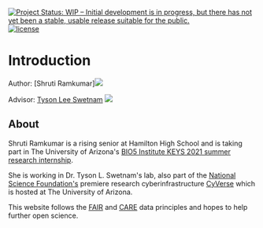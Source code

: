 [![Project Status: WIP – Initial development is in progress, but there has not yet been a stable, usable release suitable for the public.](https://www.repostatus.org/badges/latest/wip.svg)](https://www.repostatus.org/#wip) [![license](https://img.shields.io/badge/license-GPLv3-blue.svg)](https://opensource.org/licenses/GPL-3.0) 


# Introduction

Author: [Shruti Ramkumar][![](https://orcid.org/sites/default/files/images/orcid_16x16.png)](https://orcid.org/0000-0003-3985-6298)

Advisor: [Tyson Lee Swetnam](https://tyson-swetnam.github.io/) [![](https://orcid.org/sites/default/files/images/orcid_16x16.png)](http://orcid.org/0000-0002-6639-7181)

## About

Shruti Ramkumar is a rising senior at Hamilton High School and is taking part in The University of Arizona's [BIO5 Institute KEYS 2021 summer research internship](https://www.bio5.org/impact/engaging-students/keys-research-internship-program). 

She is working in Dr. Tyson L. Swetnam's lab, also part of the [National Science Foundation's](https://www.nsf.gov/) premiere research cyberinfrastructure [CyVerse](https://cyverse.org) which is hosted at The University of Arizona. 

This website follows the [FAIR](https://www.go-fair.org/fair-principles/) and [CARE](https://www.gida-global.org/care) data principles and hopes to help further open science. 
